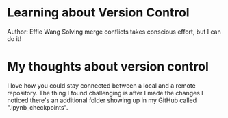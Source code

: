 # Learning about Version Control
Author: Effie Wang
Solving merge conflicts takes conscious effort, but I can do it!

# My thoughts about version control
I love how you could stay connected between a local and a remote repository. The thing I found challenging is after I made the changes I noticed there's an additional folder showing up in my GitHub called ".ipynb_checkpoints".